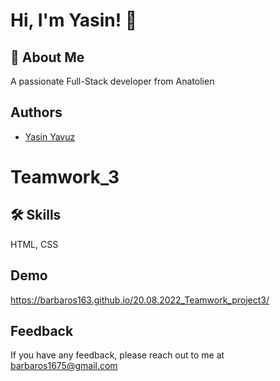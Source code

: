 
# Hi, I'm Yasin! 👋


## 🚀 About Me
A passionate Full-Stack developer from Anatolien


## Authors



- [Yasin Yavuz](https://github.com/barbaros163)



# Teamwork_3


## 🛠 Skills
HTML, CSS


## Demo

https://barbaros163.github.io/20.08.2022_Teamwork_project3/
## Feedback

If you have any feedback, please reach out to me at barbaros1675@gmail.com

